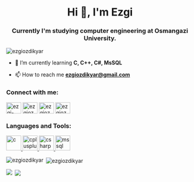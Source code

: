 <h1 align="center">Hi 👋, I'm Ezgi</h1>
<h3 align="center">Currently I'm studying computer engineering at Osmangazi University.</h3>

<p align="left"> <img src="https://komarev.com/ghpvc/?username=ezgiozdikyar&label=Profile%20views&color=ad08af&style=flat" alt="ezgiozdikyar" /> </p>

- 🌱 I’m currently learning **C, C++, C#, MsSQL**

- 📫 How to reach me **ezgiozdikyar@gmail.com**

<h3 align="left">Connect with me:</h3>
<p align="left">
<a href="https://linkedin.com/in/ezgi-özdikyar" target="blank"><img align="center" src="https://cdn.jsdelivr.net/npm/simple-icons@3.0.1/icons/linkedin.svg" alt="ezgi-özdikyar" height="30" width="40" /></a>
<a href="https://medium.com/ezgiozdikyar" target="blank"><img align="center" src="https://cdn.jsdelivr.net/npm/simple-icons@3.0.1/icons/medium.svg" alt="ezgiozdikyar" height="30" width="40" /></a>
<a href="https://www.hackerrank.com/ezgiozdikyar" target="blank"><img align="center" src="https://cdn.jsdelivr.net/npm/simple-icons@3.0.1/icons/hackerrank.svg" alt="ezgiozdikyar" height="30" width="40" /></a>
<a href="https://www.leetcode.com/ezgiozdikyar" target="blank"><img align="center" src="https://cdn.jsdelivr.net/npm/simple-icons@3.0.1/icons/leetcode.svg" alt="ezgiozdikyar" height="30" width="40" /></a>
</p>

<h3 align="left">Languages and Tools:</h3>
<p align="left"> <a href="https://www.cprogramming.com/" target="_blank"> <img src="https://devicons.github.io/devicon/devicon.git/icons/c/c-original.svg" alt="c" width="40" height="40"/> </a> <a href="https://www.w3schools.com/cpp/" target="_blank"> <img src="https://devicons.github.io/devicon/devicon.git/icons/cplusplus/cplusplus-original.svg" alt="cplusplus" width="40" height="40"/> </a> <a href="https://www.w3schools.com/cs/" target="_blank"> <img src="https://devicons.github.io/devicon/devicon.git/icons/csharp/csharp-original.svg" alt="csharp" width="40" height="40"/> </a> <a href="https://www.microsoft.com/en-us/sql-server" target="_blank"> <img src="https://cdn.worldvectorlogo.com/logos/microsoft-sql-server.svg" alt="mssql" width="40" height="40"/> </a> </p>

<p><img align="left" src="https://github-readme-stats.vercel.app/api/top-langs?username=ezgiozdikyar&show_icons=true&theme=cobalt&bg_color=000000&locale=en&layout=compact" alt="ezgiozdikyar" /></p>

<p>&nbsp;<img align="center" src="https://github-readme-stats.vercel.app/api?username=ezgiozdikyar&show_icons=true&theme=cobalt&bg_color=000000&locale=en" alt="ezgiozdikyar" /></p>





<p><img align="left" src="https://github-readme-stats.vercel.app/api/top-langs?username=ezgiozdikyar&amp;bg_color=30,e96443,904e95&amp;title_color=fff&amp;text_color=fff" style="max-width:100%;">

<p>&nbsp;<img align="center" src="https://github-readme-stats.vercel.app/api?username=ezgiozdikyar&amp;bg_color=30,e96443,904e95&amp;title_color=fff&amp;text_color=fff" style="max-width:100%;">
